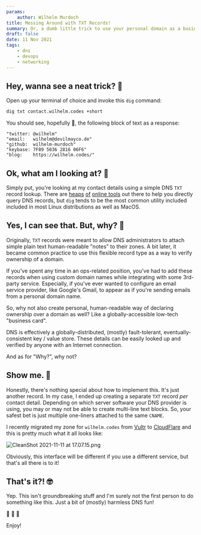 ```yaml
---
params:
    author: Wilhelm Murdoch
title: Messing Around with TXT Records!
summary: Or, a dumb little trick to use your personal domain as a business card.
draft: false
date: 11 Nov 2021
tags:
    - dns
    - devops
    - networking
---
```

## Hey, wanna see a neat trick? 🤯

Open up your terminal of choice and invoke this `dig` command:

```bash
dig txt contact.wilhelm.codes +short
```

You should see, hopefully 🤞, the following block of text as a response:

```
"twitter: @wilhelm"
"email:   wilhelm@devilmayco.de"
"github:  wilhelm-murdoch"
"keybase: 7F89 5036 2816 06F6"
"blog:    https://wilhelm.codes/"
```

## Ok, what am I looking at? 🤨

Simply put, you're looking at my contact details using a simple DNS `TXT` record lookup. There are [heaps](https://dns.google/query?name=contact.wilhelm.codes) [of](https://toolbox.googleapps.com/apps/dig/#TXT/) [online tools](https://www.diggui.com/) out there to help you directly query DNS records, but `dig` tends to be the most common utility included included in most Linux distributions as well as MacOS.

## Yes, I can see that. But, why? 🤔

Originally, `TXT` records were meant to allow DNS administrators to attach simple plain text human-readable "notes" to their zones. A bit later, it became common practice to use this flexible record type as a way to verify ownership of a domain.

If you've spent any time in an ops-related position, you've had to add these records when using custom domain names while integrating with some 3rd-party service. Especially, if you've ever wanted to configure an email service provider, like Google's Gmail, to appear as if you're sending emails from a personal domain name.

So, why not also create personal, human-readable way of declaring ownership over a domain as well? Like a globally-accessible low-tech "business card".

DNS is effectively a globally-distributed, (mostly) fault-tolerant, eventually-consistent key / value store. These details can be easily looked up and verified by anyone with an Internet connection. 

And as for "Why?", why not?

## Show me. 🤫

Honestly, there's nothing special about how to implement this. It's just another record. In my case, I ended up creating a separate `TXT` record _per_ contact detail. Depending on which server software your DNS provider is using, you may or may not be able to create multi-line text blocks. So, your safest bet is just multiple one-liners attached to the same `CNAME`.

I recently migrated my zone for `wilhelm.codes` from [Vultr](https://www.vultr.com/) to [CloudFlare](https://www.cloudflare.com/) and this is pretty much what it all looks like:

![CleanShot 2021-11-11 at 17.07.15.png](https://cdn.hashnode.com/res/hashnode/image/upload/v1636614449288/CC4b9W-Ui.png)

Obviously, this interface will be different if you use a different service, but that's all there is to it!

## That's it?! 🤓

Yep. This isn't groundbreaking stuff and I'm surely not the first person to do something like this. Just a bit of (mostly) harmless DNS fun!

🙈 🙉 🙊

Enjoy!
